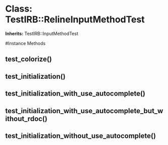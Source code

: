 # Class: TestIRB::RelineInputMethodTest
**Inherits:** TestIRB::InputMethodTest
    




#Instance Methods
## test_colorize() [](#method-i-test_colorize)

## test_initialization() [](#method-i-test_initialization)

## test_initialization_with_use_autocomplete() [](#method-i-test_initialization_with_use_autocomplete)

## test_initialization_with_use_autocomplete_but_without_rdoc() [](#method-i-test_initialization_with_use_autocomplete_but_without_rdoc)

## test_initialization_without_use_autocomplete() [](#method-i-test_initialization_without_use_autocomplete)

